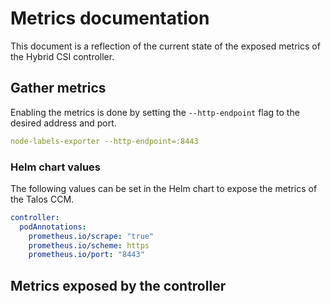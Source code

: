 # Metrics documentation

This document is a reflection of the current state of the exposed metrics of the Hybrid CSI controller.

## Gather metrics

Enabling the metrics is done by setting the `--http-endpoint` flag to the desired address and port.

```yaml
node-labels-exporter --http-endpoint=:8443
```

### Helm chart values

The following values can be set in the Helm chart to expose the metrics of the Talos CCM.

```yaml
controller:
  podAnnotations:
    prometheus.io/scrape: "true"
    prometheus.io/scheme: https
    prometheus.io/port: "8443"
```

## Metrics exposed by the controller
